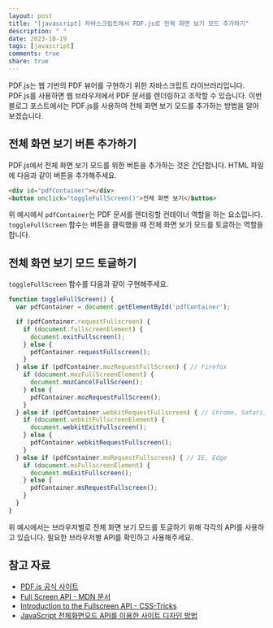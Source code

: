 ```yaml
---
layout: post
title: "[javascript] 자바스크립트에서 PDF.js로 전체 화면 보기 모드 추가하기"
description: " "
date: 2023-10-19
tags: [javascript]
comments: true
share: true
---
```


PDF.js는 웹 기반의 PDF 뷰어를 구현하기 위한 자바스크립트 라이브러리입니다. PDF.js를 사용하면 웹 브라우저에서 PDF 문서를 렌더링하고 조작할 수 있습니다. 이번 블로그 포스트에서는 PDF.js를 사용하여 전체 화면 보기 모드를 추가하는 방법을 알아보겠습니다.

## 전체 화면 보기 버튼 추가하기

PDF.js에서 전체 화면 보기 모드를 위한 버튼을 추가하는 것은 간단합니다. HTML 파일에 다음과 같이 버튼을 추가해주세요.

```html
<div id="pdfContainer"></div>
<button onclick="toggleFullScreen()">전체 화면 보기</button>
```

위 예시에서 `pdfContainer`는 PDF 문서를 렌더링할 컨테이너 역할을 하는 요소입니다. `toggleFullScreen` 함수는 버튼을 클릭했을 때 전체 화면 보기 모드를 토글하는 역할을 합니다.

## 전체 화면 보기 모드 토글하기

`toggleFullScreen` 함수를 다음과 같이 구현해주세요. 

```javascript
function toggleFullScreen() {
  var pdfContainer = document.getElementById('pdfContainer');

  if (pdfContainer.requestFullscreen) {
    if (document.fullscreenElement) {
      document.exitFullscreen();
    } else {
      pdfContainer.requestFullscreen();
    }
  } else if (pdfContainer.mozRequestFullScreen) { // Firefox
    if (document.mozFullScreenElement) {
      document.mozCancelFullScreen();
    } else {
      pdfContainer.mozRequestFullScreen();
    }
  } else if (pdfContainer.webkitRequestFullscreen) { // Chrome, Safari, Opera
    if (document.webkitFullscreenElement) {
      document.webkitExitFullscreen();
    } else {
      pdfContainer.webkitRequestFullscreen();
    }
  } else if (pdfContainer.msRequestFullscreen) { // IE, Edge
    if (document.msFullscreenElement) {
      document.msExitFullscreen();
    } else {
      pdfContainer.msRequestFullscreen();
    }
  }
}
```

위 예시에서는 브라우저별로 전체 화면 보기 모드를 토글하기 위해 각각의 API를 사용하고 있습니다. 필요한 브라우저별 API를 확인하고 사용해주세요.

## 참고 자료

- [PDF.js 공식 사이트](https://mozilla.github.io/pdf.js/)
- [Full Screen API - MDN 문서](https://developer.mozilla.org/en-US/docs/Web/API/Fullscreen_API)
- [Introduction to the Fullscreen API - CSS-Tricks](https://css-tricks.com/introduction-fullscreen-api/)
- [JavaScript 전체화면모드 API를 이용한 사이트 디자인 방법](https://webclub.tistory.com/607)